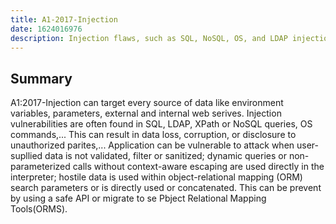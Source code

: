 ```yaml
---
title: A1-2017-Injection
date: 1624016976
description: Injection flaws, such as SQL, NoSQL, OS, and LDAP injection, occur when untrusted data is sent to an interpreter as part of a command or query. The attacker’s hostile data can trick the interpreter into executing unintended commands or accessing data without proper authorization.
---
```


## Summary

A1:2017-Injection can target every source of data like environment variables, parameters, external and internal web serives. Injection vulnerabilities are often found in SQL, LDAP, XPath or NoSQL queries, OS commands,... This can result in data loss, corruption, or disclosure to unauthorized parites,... Application can be vulnerable to attack when user-supllied data is not validated, filter or sanitized; dynamic queries or non-parameterized calls without context-aware escaping are used directly in the interpreter; hostile data is used within object-relational mapping (ORM) search parameters or is directly used or concatenated. This can be prevent by using a safe API or migrate to se Pbject Relational Mapping Tools(ORMS).